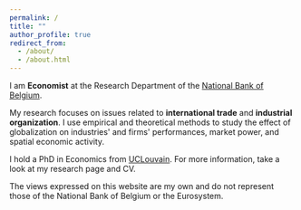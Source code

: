 ```yaml
---
permalink: /
title: ""
author_profile: true
redirect_from: 
  - /about/
  - /about.html
---
```


I am **Economist** at the Research Department of the [National Bank of Belgium](https://www.nbb.be/en).

My research focuses on issues related to **international trade** and **industrial organization**. I use empirical and theoretical methods to study the effect of globalization on industries' and firms' performances, market power, and spatial economic activity. 

I hold a PhD in Economics from [UCLouvain](https://www.uclouvain.be/en). For more information, take a look at my research page and CV.

The views expressed on this website are my own and do not represent those of the National Bank of Belgium or the Eurosystem.
